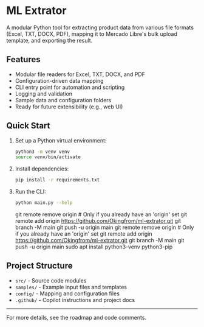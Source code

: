 # ML Extrator

A modular Python tool for extracting product data from various file formats (Excel, TXT, DOCX, PDF), mapping it to Mercado Libre's bulk upload template, and exporting the result.

## Features
- Modular file readers for Excel, TXT, DOCX, and PDF
- Configuration-driven data mapping
- CLI entry point for automation and scripting
- Logging and validation
- Sample data and configuration folders
- Ready for future extensibility (e.g., web UI)

## Quick Start
1. Set up a Python virtual environment:
   ```bash
   python3 -m venv venv
   source venv/bin/activate
   ```
2. Install dependencies:
   ```bash
   pip install -r requirements.txt
   ```
3. Run the CLI:
   ```bash
   python main.py --help
   ```
      git remote remove origin  # Only if you already have an 'origin' set
   git remote add origin https://github.com/Okingfrom/ml-extrator.git
   git branch -M main
   git push -u origin main   git remote remove origin  # Only if you already have an 'origin' set
   git remote add origin https://github.com/Okingfrom/ml-extrator.git
   git branch -M main
   git push -u origin main   sudo apt install python3-venv python3-pip

## Project Structure
- `src/` - Source code modules
- `samples/` - Example input files and templates
- `config/` - Mapping and configuration files
- `.github/` - Copilot instructions and project docs

---
For more details, see the roadmap and code comments.
